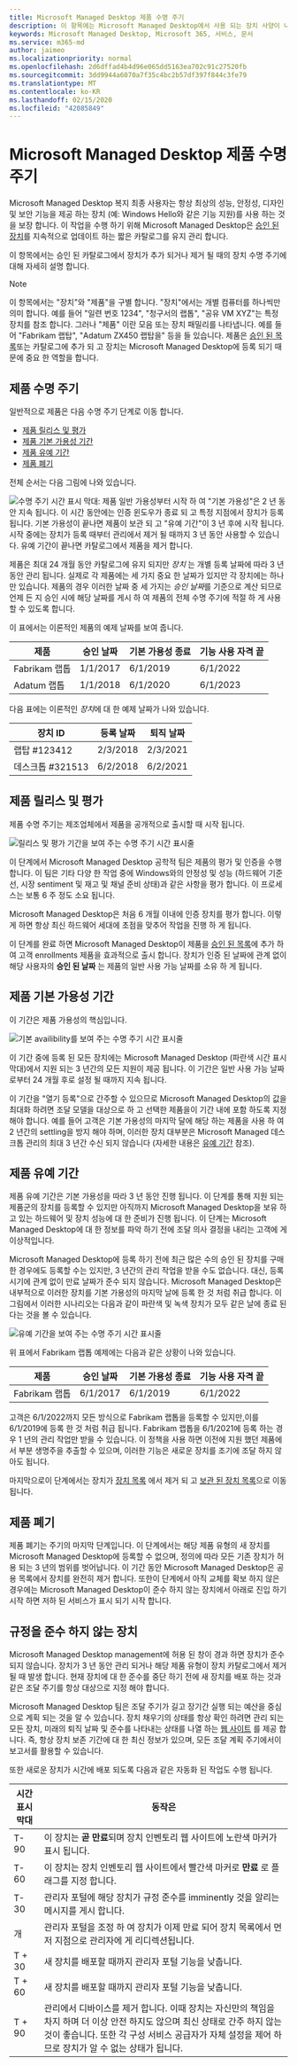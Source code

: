 ```yaml
---
title: Microsoft Managed Desktop 제품 수명 주기
description: 이 항목에는 Microsoft Managed Desktop에서 사용 되는 장치 사양이 나와 있습니다.
keywords: Microsoft Managed Desktop, Microsoft 365, 서비스, 문서
ms.service: m365-md
author: jaimeo
ms.localizationpriority: normal
ms.openlocfilehash: 2d6dffad4b4d96e065dd5163ea702c91c27520fb
ms.sourcegitcommit: 3dd9944a6070a7f35c4bc2b57df397f844c3fe79
ms.translationtype: MT
ms.contentlocale: ko-KR
ms.lasthandoff: 02/15/2020
ms.locfileid: "42085849"
---
```

# <a name="microsoft-managed-desktop-product-lifecycle"></a>Microsoft Managed Desktop 제품 수명 주기

Microsoft Managed Desktop 복지 최종 사용자는 항상 최상의 성능, 안정성, 디자인 및 보안 기능을 제공 하는 장치 (예: Windows Hello와 같은 기능 지원)를 사용 하는 것을 보장 합니다. 이 작업을 수행 하기 위해 Microsoft Managed Desktop은 [승인 된 장치](device-list.md)를 지속적으로 업데이트 하는 짧은 카탈로그를 유지 관리 합니다. 
 
이 항목에서는 승인 된 카탈로그에서 장치가 추가 되거나 제거 될 때의 장치 수명 주기에 대해 자세히 설명 합니다. 

> [!NOTE]
> 이 항목에서는 "장치"와 "제품"을 구별 합니다. "장치"에서는 개별 컴퓨터를 하나씩만 의미 합니다. 예를 들어 "일련 번호 1234", "청구서의 랩톱", "공유 VM XYZ"는 특정 장치를 참조 합니다. 그러나 "제품" 이란 모음 또는 장치 패밀리를 나타냅니다. 예를 들어 "Fabrikam 랩탑", "Adatum ZX450 랩탑을" 등을 들 있습니다. 제품은 [승인 된 목록](device-list.md)또는 카탈로그에 추가 되 고 장치는 Microsoft Managed Desktop에 등록 되기 때문에 중요 한 역할을 합니다.

## <a name="product-lifecycle"></a>제품 수명 주기

 일반적으로 제품은 다음 수명 주기 단계로 이동 합니다.

- [제품 릴리스 및 평가](#product-release-and-evaluation)
- [제품 기본 가용성 기간](#product-primary-availability-period)
- [제품 유예 기간](#product-grace-period)
- [제품 폐기](#product-retirement)


전체 순서는 다음 그림에 나와 있습니다.

![수명 주기 시간 표시 막대: 제품 일반 가용성부터 시작 하 여 "기본 가용성"은 2 년 동안 지속 됩니다. 이 시간 동안에는 인증 윈도우가 종료 되 고 특정 지점에서 장치가 등록 됩니다. 기본 가용성이 끝나면 제품이 보관 되 고 "유예 기간"이 3 년 후에 시작 됩니다. 시작 중에는 장치가 등록 때부터 관리에서 제거 될 때까지 3 년 동안 사용할 수 있습니다. 유예 기간이 끝나면 카탈로그에서 제품을 제거 합니다.](../../media/non-dark1-edits.PNG)

제품은 최대 24 개월 동안 카탈로그에 유지 되지만 <em>장치</em> 는 개별 등록 날짜에 따라 3 년 동안 관리 됩니다. 실제로 각 제품에는 세 가지 중요 한 날짜가 있지만 각 장치에는 하나만 있습니다. 제품의 경우 이러한 날짜 중 세 가지는 <em>승인 날짜</em>를 기준으로 계산 되므로 언제 든 지 승인 시에 해당 날짜를 게시 하 여 제품의 전체 수명 주기에 적절 하 게 사용할 수 있도록 합니다.

이 표에서는 이론적인 제품의 예제 날짜를 보여 줍니다.


|제품  |승인 날짜  |기본 가용성 종료  |기능 사용 자격 끝  |
|---------|---------|---------|---------|
|Fabrikam 랩톱    | 1/1/2017 | 6/1/2019 | 6/1/2022 |
|Adatum 랩톱   | 1/1/2018 | 6/1/2020 | 6/1/2023  |

다음 표에는 이론적인 *장치*에 대 한 예제 날짜가 나와 있습니다.


|장치 ID  |등록 날짜  |퇴직 날짜  |
|---------|---------|---------|
|랩탑 #123412     |  2/3/2018       |  2/3/2021       |
|데스크톱 #321513     | 6/2/2018        |  6/2/2021       |


## <a name="product-release-and-evaluation"></a>제품 릴리스 및 평가

제품 수명 주기는 제조업체에서 제품을 공개적으로 출시할 때 시작 됩니다.

![릴리스 및 평가 기간을 보여 주는 수명 주기 시간 표시줄](../../media/non-dark3-edits.PNG)

이 단계에서 Microsoft Managed Desktop 공학적 팀은 제품의 평가 및 인증을 수행 합니다. 이 팀은 기타 다양 한 작업 중에 Windows와의 안정성 및 성능 (하드웨어 기준선, 시장 sentiment 및 재고 및 채널 준비 상태)과 같은 사항을 평가 합니다. 이 프로세스는 보통 6 주 정도 소요 됩니다.
  
Microsoft Managed Desktop은 처음 6 개월 이내에 인증 장치를 평가 합니다. 이렇게 하면 항상 최신 하드웨어 세대에 초점을 맞추어 작업을 진행 하 게 됩니다.
 
이 단계를 완료 하면 Microsoft Managed Desktop이 제품을 [승인 된 목록](device-list.md)에 추가 하 여 고객 enrollments 제품을 효과적으로 출시 합니다. 장치가 인증 된 날짜에 관계 없이 해당 사용자의 **승인 된 날짜** 는 제품의 일반 사용 가능 날짜를 소유 하 게 됩니다. 


## <a name="product-primary-availability-period"></a>제품 기본 가용성 기간

이 기간은 제품 가용성의 핵심입니다.

![기본 availibility를 보여 주는 수명 주기 시간 표시줄](../../media/non-dark4-edits.PNG)

이 기간 중에 등록 된 모든 장치에는 Microsoft Managed Desktop (파란색 시간 표시 막대)에서 지원 되는 3 년간의 모든 지원이 제공 됩니다. 이 기간은 일반 사용 가능 날짜 로부터 24 개월 후로 설정 될 때까지 지속 됩니다.

이 기간을 "열기 등록"으로 간주할 수 있으므로 Microsoft Managed Desktop의 값을 최대화 하려면 조달 모델을 대상으로 하 고 선택한 제품을이 기간 내에 포함 하도록 지정 해야 합니다. 예를 들어 고객은 기본 가용성의 마지막 달에 해당 하는 제품을 사용 하 여 2 년간의 settling을 방지 해야 하며, 이러한 장치 대부분은 Microsoft Managed 데스크톱 관리의 최대 3 년간 수신 되지 않습니다 (자세한 내용은 [유예 기간](#product-grace-period) 참조).  

## <a name="product-grace-period"></a>제품 유예 기간

제품 유예 기간은 기본 가용성을 따라 3 년 동안 진행 됩니다. 이 단계를 통해 지원 되는 제품군의 장치를 등록할 수 있지만 아직까지 Microsoft Managed Desktop을 보유 하 고 있는 하드웨어 및 장치 성능에 대 한 준비가 진행 됩니다. 이 단계는 Microsoft Managed Desktop에 대 한 정보를 파악 하기 전에 조달 의사 결정을 내리는 고객에 게 이상적입니다. 

Microsoft Managed Desktop에 등록 하기 전에 최근 많은 수의 승인 된 장치를 구매한 경우에도 등록할 수는 있지만, 3 년간의 관리 작업을 받을 수도 없습니다. 대신, 등록 시기에 관계 없이 만료 날짜가 준수 되지 않습니다. Microsoft Managed Desktop은 내부적으로 이러한 장치를 기본 가용성의 마지막 날에 등록 한 것 처럼 취급 합니다. 이 그림에서 이러한 시나리오는 다음과 같이 파란색 및 녹색 장치가 모두 같은 날에 종료 된다는 것을 볼 수 있습니다.


![유예 기간을 보여 주는 수명 주기 시간 표시줄](../../media/non-dark2-edits.PNG)

위 표에서 Fabrikam 랩톱 예제에는 다음과 같은 상황이 나와 있습니다. 

|제품  |승인 날짜  |기본 가용성 종료  |기능 사용 자격 끝  |
|---------|---------|---------|---------|
|Fabrikam 랩톱    | 6/1/2017 | 6/1/2019 | 6/1/2022 |

고객은 6/1/2022까지 모든 방식으로 Fabrikam 랩톱을 등록할 수 있지만,이를 6/1/2019에 등록 한 것 처럼 취급 됩니다. Fabrikam 랩톱을 6/1/2021에 등록 하는 경우 1 년의 관리 작업만 받을 수 있습니다. 이 정책을 사용 하면 이전에 지원 했던 제품에서 부분 생명주을 추출할 수 있으며, 이러한 기능은 새로운 장치를 조기에 조달 하지 않아도 됩니다. 

마지막으로이 단계에서는 장치가 [장치 목록](device-list.md) 에서 제거 되 고 [보관 된 장치 목록](archived-device-list.md)으로 이동 됩니다.


## <a name="product-retirement"></a>제품 폐기

제품 폐기는 주기의 마지막 단계입니다. 이 단계에서는 해당 제품 유형의 새 장치를 Microsoft Managed Desktop에 등록할 수 없으며, 정의에 따라 모든 기존 장치가 허용 되는 3 년의 범위를 벗어납니다. 이 기간 동안 Microsoft Managed Desktop은 공용 목록에서 장치를 완전히 제거 합니다. 또한이 단계에서 아직 교체를 확보 하지 않은 경우에는 Microsoft Managed Desktop이 준수 하지 않는 장치에서 아래로 진입 하기 시작 하면 저하 된 서비스가 표시 되기 시작 합니다. 

## <a name="devices-that-are-out-of-compliance"></a>규정을 준수 하지 않는 장치

Microsoft Managed Desktop management에 허용 된 창이 경과 하면 장치가 준수 되지 않습니다. 장치가 3 년 동안 관리 되거나 해당 제품 유형이 장치 카탈로그에서 제거 될 때 발생 합니다. 현재 장치에 대 한 준수를 중단 하기 전에 새 장치를 배포 하는 것과 같은 조달 주기를 항상 대상으로 지정 해야 합니다.

Microsoft Managed Desktop 팀은 조달 주기가 길고 장기간 실행 되는 예산을 중심으로 계획 되는 것을 알 수 있습니다. 장치 채우기의 상태를 항상 확인 하려면 관리 되는 모든 장치, 미래의 퇴직 날짜 및 준수를 나타내는 상태를 나열 하는 [웹 사이트](https://aka.ms/mmdportal) 를 제공 합니다. 즉, 항상 장치 보존 기간에 대 한 최신 정보가 있으며, 모든 조달 계획 주기에서이 보고서를 활용할 수 있습니다. 


또한 새로운 장치가 시간에 배포 되도록 다음과 같은 자동화 된 작업도 수행 됩니다.


|시간 표시 막대  |동작은  |
|---------|---------|
|T-90     | 이 장치는 **곧 만료**되며 장치 인벤토리 웹 사이트에 노란색 마커가 표시 됩니다.  |
|T-60     | 이 장치는 장치 인벤토리 웹 사이트에서 빨간색 마커로 **만료** 로 플래그를 지정 합니다.       |
|T-30     | 관리자 포털에 해당 장치가 규정 준수를 imminently 것을 알리는 메시지를 게시 합니다.       |
|개     |  관리자 포털을 조정 하 여 장치가 이제 만료 되어 장치 목록에서 먼저 지점으로 관리자에 게 리디렉션됩니다.       |
|T + 30     |  새 장치를 배포할 때까지 관리자 포털 기능을 낮춥니다.       |
|T + 60     |  새 장치를 배포할 때까지 관리자 포털 기능을 낮춥니다.       |
|T + 90     |  관리에서 디바이스를 제거 합니다. 이때 장치는 자신만의 책임을 차지 하며 더 이상 안전 하지도 않으며 최신 상태로 간주 하지 않는 것이 좋습니다. 또한 각 구성 서비스 공급자가 자체 설정을 제어 하므로 장치가 알 수 없는 상태가 됩니다.|




